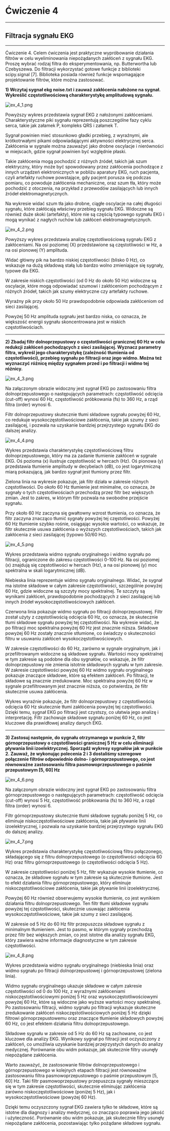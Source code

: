 # Ćwiczenie 4

---

## Filtracja sygnału EKG

---

Ćwiczenie 4. Celem ćwiczenia jest praktyczne wypróbowanie działania filtrów
w celu wyeliminowania niepożądanych zakłóceń z sygnału EKG. Proszę wybrać
rodzaj filtra do eksperymentowania, np. Butterwortha lub Czebyszewa. Do filtracji
wykorzystać gotowe funkcje z biblioteki scipy.signal [7]. Biblioteka posiada również
funkcje wspomagające projektowanie filtrów, które można zastosować.

**1) Wczytaj sygnał ekg noise.txt i zauważ zakłócenia nałożone na sygnał. Wykreślić
częstotliwościową charakterystykę amplitudową sygnału.**

![ex_4_1.png](ex_4_1.png)


Powyższy wykres przedstawia sygnał EKG z nałożonymi zakłóceniami. Charakterystyczne 
piki sygnału reprezentują poszczególne fazy cyklu serca, takie jak załamek P, kompleks QRS i załamek T.

Sygnał powinien mieć stosunkowo gładki przebieg, z wyraźnymi, ale krótkotrwałymi pikami odpowiadającymi
aktywności elektrycznej serca. Zakłócenia w sygnale można zauważyć jako drobne oscylacje i nierówności 
w miejscach, gdzie sygnał powinien być względnie płaski.

Takie zakłócenia mogą pochodzić z różnych 
źródeł, takich jak szum elektryczny, który może być spowodowany przez zakłócenia pochodzące z innych 
urządzeń elektronicznych w pobliżu aparatury EKG, ruch pacjenta, czyli artefakty ruchowe powstające,
gdy pacjent porusza się podczas pomiaru, co powoduje zakłócenia mechaniczne, oraz szum tła, który
może pochodzić z otoczenia, na przykład z przewodów zasilających lub innych źródeł elektromagnetycznych.

Na wykresie widać szum tła jako drobne, ciągłe oscylacje na całej długości sygnału, które zakłócają
właściwy przebieg sygnału EKG. Widoczne są również duże skoki (artefakty), które nie są częścią
typowego sygnału EKG i mogą wynikać z nagłych ruchów lub zakłóceń elektromagnetycznych.

![ex_4_2.png](ex_4_2.png)

Powyższy wykres przedstawia analizę częstotliwościową sygnału EKG z zakłóceniami. Na osi poziomej (X) 
przedstawione są częstotliwości w Hz, a na osi pionowej (Y) amplituda.

Widać główny pik na bardzo 
niskiej częstotliwości (blisko 0 Hz), co wskazuje na dużą składową stałą lub bardzo wolno zmieniające 
się sygnały, typowe dla EKG. 

W zakresie niskich częstotliwości (od 0 Hz do około 50 Hz) widoczne są 
oscylacje, które mogą odpowiadać szumowi i zakłóceniom pochodzącym z różnych źródeł, takich jak 
szumy elektryczne czy artefakty ruchowe. 

Wyraźny pik przy około 50 Hz prawdopodobnie odpowiada 
zakłóceniom od sieci zasilającej. 

Powyżej 50 Hz amplituda sygnału jest bardzo niska, co oznacza, 
że większość energii sygnału skoncentrowana jest w niskich częstotliwościach.

---

**2) Zbadaj filtr dolnoprzepustowy o częstotliwości granicznej 60 Hz w celu redukcji
zakłóceń pochodzących z sieci zasilającej. Wyznacz parametry filtra, wykreśl
jego charakterystykę (zależność tłumienia od częstotliwości), przebieg sygnału
po filtracji oraz jego widmo. Można też wyznaczyć różnicę między sygnałem
przed i po filtracji i widmo tej różnicy.**

![ex_4_3.png](ex_4_3.png)

Na załączonym obrazie widoczny jest sygnał EKG po zastosowaniu filtra dolnoprzepustowego o 
następujących parametrach: częstotliwość odcięcia (cut-off) wynosi 60 Hz, częstotliwość próbkowania 
(fs) to 360 Hz, a rząd filtra (order) wynosi 6. 

Filtr dolnoprzepustowy skutecznie tłumi składowe sygnału powyżej 60 Hz, co redukuje
wysokoczęstotliwościowe zakłócenia, takie jak szumy z sieci zasilającej, i pozwala na
uzyskanie bardziej przejrzystego sygnału EKG do dalszej analizy.


![ex_4_4.png](ex_4_4.png)

Wykres przedstawia charakterystykę częstotliwościową filtru dolnoprzepustowego, który ma za
zadanie tłumienie zakłóceń w sygnale EKG. Oś pozioma (x) ilustruje częstotliwość w hercach (Hz). 
Oś pionowa (y) przedstawia tłumienie amplitudy w decybelach (dB),
co jest logarytmiczną miarą pokazującą, jak bardzo sygnał jest tłumiony przez filtr.

Zielona linia na wykresie pokazuje, jak filtr działa w zakresie różnych częstotliwości. Do około 
60 Hz tłumienie jest minimalne, co oznacza, że sygnały o tych częstotliwościach przechodzą przez
filtr bez większych zmian. Jest to zakres, w którym filtr pozwala na swobodne przejście sygnału. 

Przy około 60 Hz zaczyna się gwałtowny wzrost tłumienia, co oznacza, że filtr zaczyna znacząco
tłumić sygnały powyżej tej częstotliwości. Powyżej 60 Hz tłumienie szybko rośnie, osiągając
wysokie wartości, co wskazuje, że filtr skutecznie usuwa zakłócenia o wyższych częstotliwościach, 
takich jak zakłócenia z sieci zasilającej (typowo 50/60 Hz).


![ex_4_5.png](ex_4_5.png)

Wykres przedstawia widmo sygnału oryginalnego i widmo sygnału po filtracji, ograniczone do zakresu
częstotliwości 0-100 Hz. Na osi poziomej (x) znajdują się częstotliwości w hercach (Hz), a na osi
pionowej (y) moc spektralna w skali logarytmicznej (dB).

Niebieska linia reprezentuje widmo sygnału oryginalnego. Widać, że sygnał ma istotne składowe w
całym zakresie częstotliwości, szczególnie powyżej 60 Hz, gdzie widoczne są szczyty mocy spektralnej.
Te szczyty są wynikami zakłóceń, prawdopodobnie pochodzących z sieci zasilającej lub innych źródeł
wysokoczęstotliwościowych zakłóceń.

Czerwona linia pokazuje widmo sygnału po filtracji dolnoprzepustowej. Filtr został użyty 
z częstotliwością odcięcia 60 Hz, co oznacza, że skutecznie tłumi składowe sygnału powyżej tej 
częstotliwości. Na wykresie widać, że po filtracji moc spektralna powyżej 60 Hz jest znacznie niższa.
Składowe powyżej 60 Hz zostały znacznie stłumione, co świadczy o skuteczności filtru w 
usuwaniu zakłóceń wysokoczęstotliwościowych.

W zakresie częstotliwości do 60 Hz, zarówno w sygnale oryginalnym, jak i przefiltrowanym widoczne 
są składowe sygnału. Wartości mocy spektralnej w tym zakresie są podobne dla obu sygnałów, co 
wskazuje, że filtr dolnoprzepustowy nie zmienia istotnie składowych sygnału w tym zakresie. 
W zakresie częstotliwości powyżej 60 Hz widmo sygnału oryginalnego pokazuje znaczące składowe,
które są efektem zakłóceń. Po filtracji, te składowe są znacznie zredukowane. Moc spektralna powyżej
60 Hz w sygnale przefiltrowanym jest znacznie niższa, co potwierdza, że filtr skutecznie usuwa 
zakłócenia.

Wykres wyraźnie pokazuje, że filtr dolnoprzepustowy z częstotliwością odcięcia 60 Hz skutecznie tłumi zakłócenia powyżej tej częstotliwości. Dzięki temu, sygnał EKG po filtracji jest czystszy, co ułatwia jego analizę i interpretację. Filtr zachowuje składowe sygnału poniżej 60 Hz, co jest kluczowe dla prawidłowej analizy danych EKG.

---

**3) Zastosuj następnie, do sygnału otrzymanego w punkcie 2, filtr górnoprzepustowy
o częstotliwości granicznej 5 Hz w celu eliminacji pływania linii izoelektrycznej.
Sporządź wykresy sygnałów jak w punkcie 2.
Zauważ, że wykonując polecenia 2 i 3 dostaliśmy szeregowe połączenie filtrów odpowiednio dolno- i górnoprzepustowego, co jest równoważne zastosowaniu filtra
pasmowoprzepustowego o paśmie przepustowym [5, 60] Hz**

![ex_4_6.png](ex_4_6.png)

Na załączonym obrazie widoczny jest sygnał EKG po zastosowaniu filtra górnoprzepustowego o 
następujących parametrach: częstotliwość odcięcia (cut-off) wynosi 5 Hz, częstotliwość próbkowania
(fs) to 360 Hz, a rząd filtra (order) wynosi 6.

Filtr górnoprzepustowy skutecznie tłumi składowe sygnału poniżej 5 Hz, co eliminuje 
niskoczęstotliwościowe zakłócenia, takie jak pływanie linii izoelektrycznej, i pozwala 
na uzyskanie bardziej przejrzystego sygnału EKG do dalszej analizy.


![ex_4_7.png](ex_4_7.png)

Wykres przedstawia charakterystykę częstotliwościową filtru połączonego, składającego się z 
filtru dolnoprzepustowego (o częstotliwości odcięcia 60 Hz) oraz filtru górnoprzepustowego
(o częstotliwości odcięcia 5 Hz).

W zakresie częstotliwości poniżej 5 Hz, filtr wykazuje wysokie tłumienie, co oznacza, że 
składowe sygnału w tym zakresie są skutecznie tłumione. Jest to efekt działania filtru 
górnoprzepustowego, który eliminuje niskoczęstotliwościowe zakłócenia, takie jak pływanie
linii izoelektrycznej.

Powyżej 60 Hz również obserwujemy wysokie tłumienie, co jest wynikiem działania filtru 
dolnoprzepustowego. Ten filtr tłumi składowe sygnału powyżej tej częstotliwości, skutecznie 
usuwając zakłócenia wysokoczęstotliwościowe, takie jak szumy z sieci zasilającej.

W zakresie od 5 Hz do 60 Hz filtr przepuszcza składowe sygnału z minimalnym tłumieniem. 
Jest to pasmo, w którym sygnały przechodzą przez filtr bez większych zmian, co jest istotne 
dla analizy sygnału EKG, który zawiera ważne informacje diagnostyczne w tym zakresie częstotliwości.

![ex_4_8.png](ex_4_8.png)

Wykres przedstawia widmo sygnału oryginalnego (niebieska linia) oraz widmo sygnału po 
filtracji dolnoprzepustowej i górnoprzepustowej (zielona linia).

Widmo sygnału oryginalnego ukazuje składowe w całym zakresie częstotliwości od 0 do 100 Hz, 
z wyraźnymi zakłóceniami niskoczęstotliwościowymi poniżej 5 Hz oraz wysokoczęstotliwościowymi
powyżej 60 Hz, które są widoczne jako wyższe wartości mocy spektralnej. 
Po zastosowaniu filtracji, widmo sygnału po filtracji wykazuje skuteczne zredukowanie 
zakłóceń niskoczęstotliwościowych poniżej 5 Hz dzięki filtrowi górnoprzepustowemu oraz
znaczące tłumienie składowych powyżej 60 Hz, co jest efektem działania filtru dolnoprzepustowego.

Składowe sygnału w zakresie od 5 Hz do 60 Hz są zachowane, co jest kluczowe dla analizy EKG.
Wynikowy sygnał po filtracji jest oczyszczony z zakłóceń, co umożliwia uzyskanie bardziej
przejrzystych danych do analizy medycznej. Porównanie obu widm pokazuje, jak skutecznie 
filtry usunęły niepożądane zakłócenia.

Warto zauważyć, że zastosowanie filtrów dolnoprzepustowego i górnoprzepustowego w 
kolejnych etapach filtracji jest równoważne zastosowaniu filtra pasmowoprzepustowego o
paśmie przepustowym [5, 60] Hz. Taki filtr pasmowoprzepustowy przepuszcza sygnały mieszczące 
się w tym zakresie częstotliwości, skutecznie eliminując zakłócenia zarówno niskoczęstotliwościowe 
(poniżej 5 Hz), jak i wysokoczęstotliwościowe (powyżej 60 Hz). 

Dzięki temu oczyszczony sygnał EKG 
zawiera tylko te składowe, które są istotne dla diagnozy i analizy medycznej, co znacząco poprawia
jego jakość i użyteczność. Porównanie obu widm pokazuje, jak skutecznie filtry usunęły niepożądane
zakłócenia, pozostawiając tylko pożądane składowe sygnału.
